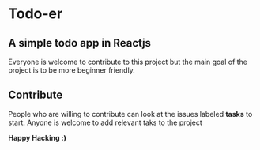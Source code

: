 # Todo-er
## A simple todo app in Reactjs

Everyone is welcome to contribute to this project but the main goal of the project is to be more beginner friendly.

## Contribute

People who are willing to contribute can look at the issues labeled **tasks** to start. Anyone is welcome to add relevant taks to the project

**Happy Hacking :)**
